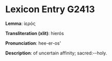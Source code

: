 # Lexicon Entry G2413

**Lemma**: ἱερός

**Transliteration (xlit)**: hierós

**Pronunciation**: hee-er-os'

**Description**:
of uncertain affinity; sacred:--holy.
